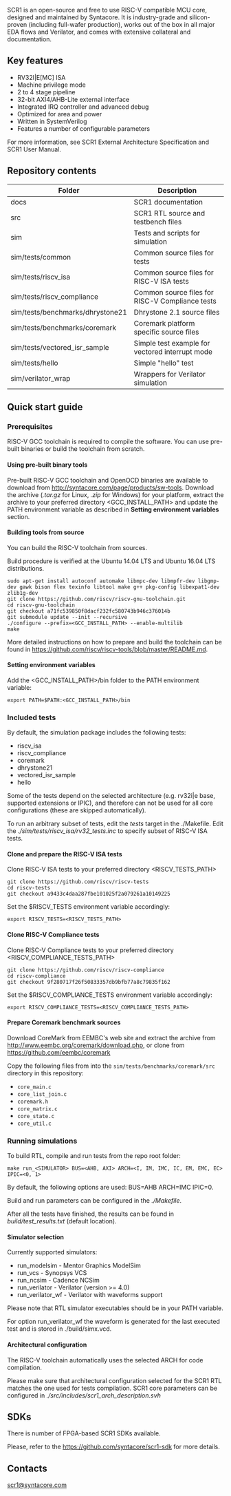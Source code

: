 SCR1 is an open-source and free to use RISC-V compatible MCU core, designed and maintained by Syntacore. It is industry-grade and silicon-proven (including full-wafer production), works out of the box in all major EDA flows and Verilator, and comes with extensive collateral and documentation.

## Key features
* RV32I|E[MC] ISA
* Machine privilege mode
* 2 to 4 stage pipeline
* 32-bit AXI4/AHB-Lite external interface
* Integrated IRQ controller and advanced debug
* Optimized for area and power
* Written in SystemVerilog
* Features a number of configurable parameters

For more information, see SCR1 External Architecture Specification and SCR1 User Manual.

## Repository contents
Folder | Description
------ | -----------
docs                             | SCR1 documentation
src                              | SCR1 RTL source and testbench files
sim                              | Tests and scripts for simulation
sim/tests/common                 | Common source files for tests
sim/tests/riscv_isa              | Common source files for RISC-V ISA tests
sim/tests/riscv_compliance       | Common source files for RISC-V Compliance tests
sim/tests/benchmarks/dhrystone21 | Dhrystone 2.1 source files
sim/tests/benchmarks/coremark    | Coremark platform specific source files
sim/tests/vectored_isr_sample    | Simple test example for vectored interrupt mode
sim/tests/hello                  | Simple "hello" test
sim/verilator_wrap               | Wrappers for Verilator simulation

## Quick start guide

### Prerequisites

RISC-V GCC toolchain is required to compile the software. You can use pre-built binaries or build the toolchain from scratch.

#### Using pre-built binary tools

Pre-built RISC-V GCC toolchain and OpenOCD binaries are available to download from http://syntacore.com/page/products/sw-tools. Download the archive (*.tar.gz* for Linux, *.zip* for Windows) for your platform, extract the archive to your preferred directory <GCC_INSTALL_PATH> and update the PATH environment variable as described in **Setting environment variables** section.

#### Building tools from source

You can build the RISC-V toolchain from sources.

Build procedure is verified at the Ubuntu 14.04 LTS and Ubuntu 16.04 LTS distributions.

    sudo apt-get install autoconf automake libmpc-dev libmpfr-dev libgmp-dev gawk bison flex texinfo libtool make g++ pkg-config libexpat1-dev zlib1g-dev
    git clone https://github.com/riscv/riscv-gnu-toolchain.git
    cd riscv-gnu-toolchain
    git checkout a71fc539850f8dacf232fc580743b946c376014b
    git submodule update --init --recursive
    ./configure --prefix=<GCC_INSTALL_PATH> --enable-multilib
    make

More detailed instructions on how to prepare and build the toolchain can be found in https://github.com/riscv/riscv-tools/blob/master/README.md.

#### Setting environment variables

Add the <GCC_INSTALL_PATH>/bin folder to the PATH environment variable:

    export PATH=$PATH:<GCC_INSTALL_PATH>/bin

### Included tests

By default, the simulation package includes the following tests:

* riscv_isa
* riscv_compliance
* coremark
* dhrystone21
* vectored_isr_sample
* hello

Some of the tests depend on the selected architecture (e.g. rv32i|e base, supported extensions or IPIC), and therefore can not be used for all core configurations (these are skipped automatically).

To run an arbitrary subset of tests, edit the *tests* target in the ./Makefile.
Edit the *./sim/tests/riscv_isa/rv32_tests.inc* to specify subset of RISC-V ISA tests.

#### Clone and prepare the RISC-V ISA tests

Clone RISC-V ISA tests to your preferred directory <RISCV_TESTS_PATH>

    git clone https://github.com/riscv/riscv-tests
    cd riscv-tests
    git checkout a9433c4daa287fbe101025f2a079261a10149225

Set the $RISCV_TESTS environment variable accordingly:

    export RISCV_TESTS=<RISCV_TESTS_PATH>

#### Clone RISC-V Compliance tests

Clone RISC-V Compliance tests to your preferred directory <RISCV_COMPLIANCE_TESTS_PATH>

    git clone https://github.com/riscv/riscv-compliance
    cd riscv-compliance
    git checkout 9f280717f26f50833357db9bfb77a8c79835f162

Set the $RISCV_COMPLIANCE_TESTS environment variable accordingly:

    export RISCV_COMPLIANCE_TESTS=<RISCV_COMPLIANCE_TESTS_PATH>

#### Prepare Coremark benchmark sources

Download CoreMark from EEMBC's web site and extract the archive from
http://www.eembc.org/coremark/download.php, or clone from https://github.com/eembc/coremark

Copy the following files from into the `sim/tests/benchmarks/coremark/src` directory in this repository:

* `core_main.c`
* `core_list_join.c`
* `coremark.h`
* `core_matrix.c`
* `core_state.c`
* `core_util.c`

### Running simulations 

To build RTL, compile and run tests from the repo root folder:

    make run_<SIMULATOR> BUS=<AHB, AXI> ARCH=<I, IM, IMC, IC, EM, EMC, EC> IPIC=<0, 1>

By default, the following options are used: BUS=AHB ARCH=IMC IPIC=0.

Build and run parameters can be configured in the *./Makefile*.

After all the tests have finished, the results can be found in *build/test_results.txt* (default location).

#### Simulator selection

Currently supported simulators:

* run_modelsim - Mentor Graphics ModelSim
* run_vcs - Synopsys VCS
* run_ncsim - Cadence NCSim
* run_verilator - Verilator (version >= 4.0)
* run_verilator_wf - Verilator with waveforms support

Please note that RTL simulator executables should be in your PATH variable.

For option run_verilator_wf the waveform is generated for the last executed test and is stored in ./build/simx.vcd.

#### Architectural configuration

The RISC-V toolchain automatically uses the selected ARCH for code compilation.

Please make sure that architectural configuration selected for the SCR1 RTL
matches the one used for tests compilation. SCR1 core parameters can be
configured in *./src/includes/scr1_arch_description.svh*

## SDKs

There is number of FPGA-based SCR1 SDKs available.

Please, refer to the https://github.com/syntacore/scr1-sdk for more details.

## Contacts
<scr1@syntacore.com>
